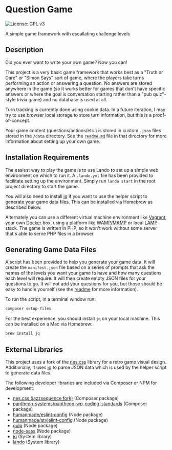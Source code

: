 # Question Game
[![License: GPL v3](https://img.shields.io/badge/License-GPLv3-blue.svg)](https://www.gnu.org/licenses/gpl-3.0)

A simple game framework with escallating challenge levels

## Description

Did you ever want to write your own game? Now you can!

This project is a very basic game framework that works best as a "Truth or Dare" or "Simon Says" sort of game, where the players take turns performing an action or answering a question. No answers are stored anywhere in the game (so it works better for games that don't have specific answers or where the goal is conversation starting rather than a "pub quiz"-style trivia game) and no database is used at all.

Turn tracking is currently done using cookie data. In a future iteration, I may try to use browser local storage to store turn information, but this is a proof-of-concept.

Your game content (questions/actions/etc.) is stored in custom `.json` files stored in the `/data` directory. See the [`readme.md`](https://github.com/jazzsequence/question-game/blob/master/src/data/readme.md) file in that directory for more information about setting up your own game.

## Installation Requirements

The easiest way to play the game is to use Lando to set up a simple web environment on which to run it. A `.lando.yml` file has been provided to facilitate setting up the environment. Simply run `lando start` in the root project directory to start the game.

You will also need to install [jq](https://jqlang.github.io/jq/) if you want to use the helper script to generate your game data files. This can be installed via Homebrew as described below.

Alternately you can use a different virtual machine environment like [Vagrant](https://www.vagrantup.com/), your own [Docker](https://www.docker.com/) box, using a platform like [WAMP](http://www.wampserver.com/en/)/[MAMP](https://www.mamp.info/en/) or local [LAMP](https://www.digitalocean.com/community/tags/lamp-stack?type=tutorials) stack. The game is written in PHP, so it won't work without some server that's able to serve PHP files in a browser.

## Generating Game Data Files

A script has been provided to help you generate your game data. It will create the `manifest.json` file based on a series of prompts that ask the names of the levels you want your game to have and how many questions each level will require. It will then create empty JSON files for your questions to go. It will not add your questions for you, but those should be easy to handle yourself (see the [readme]() for more information).

To run the script, in a terminal window run:

```bash
composer setup-files
```

For the best experience, you should install `jq` on your local machine. This can be installed on a Mac via Homebrew:

```bash
brew install jq
```

## External Libraries

This project uses a fork of the [nes.css](https://nostalgic-css.github.io/NES.css/) library for a retro game visual design. Additionally, it uses [jq](https://jqlang.github.io/jq/) to parse JSON data which is used by the helper script to generate data files.

The following developer libraries are included via Composer or NPM for development:

* [nes.css (jazzsequence fork)](https://github.com/jazzsequence/nes.css) (Composer package)
* [pantheon-systems/pantheon-wp-coding-standards](https://packagist.org/packages/pantheon-systems/pantheon-wp-coding-standards) (Composer package)
* [humanmade/eslint-config](https://www.npmjs.com/package/@humanmade/eslint-config) (Node package)
* [humanmade/stylelint-config](https://www.npmjs.com/package/@humanmade/stylelint-config) (Node package)
* [gulp](https://www.npmjs.com/package/gulp) (Node package)
* [node-sass](https://www.npmjs.com/package/node-sass) (Node package)
* [jq](https://jqlang.github.io/jq/) (System library)
* [lando](https://docs.lando.dev/) (System library)
